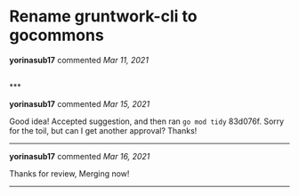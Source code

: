 # Rename gruntwork-cli to gocommons

**yorinasub17** commented *Mar 11, 2021*


<br />
***


**yorinasub17** commented *Mar 15, 2021*

Good idea! Accepted suggestion, and then ran `go mod tidy` 83d076f. Sorry for the toil, but can I get another approval? Thanks!
***

**yorinasub17** commented *Mar 16, 2021*

Thanks for review, Merging now!
***

